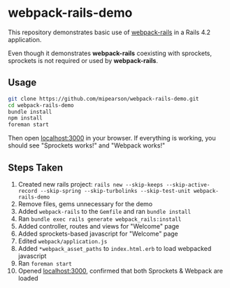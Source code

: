 # webpack-rails-demo

This repository demonstrates basic use of [webpack-rails](https://github.com/mipearson/webpack-rails) in a Rails 4.2 application.

Even though it demonstrates **webpack-rails** coexisting with sprockets, sprockets is not required or used by **webpack-rails**.

## Usage

``` bash
git clone https://github.com/mipearson/webpack-rails-demo.git
cd webpack-rails-demo
bundle install
npm install
foreman start
```

Then open [localhost:3000](http://localhost:3000) in your browser. If everything is working, you should see "Sprockets works!" and "Webpack works!"

## Steps Taken

1. Created new rails project:
    `rails new --skip-keeps --skip-active-record --skip-spring --skip-turbolinks --skip-test-unit webpack-rails-demo`
1. Remove files, gems unnecessary for the demo
1. Added `webpack-rails` to the `Gemfile` and ran `bundle install`
1. Ran `bundle exec rails generate webpack_rails:install`
1. Added controller, routes and views for "Welcome" page
1. Added sprockets-based javascript for "Welcome" page
1. Edited `webpack/application.js`
1. Added `*webpack_asset_paths` to `index.html.erb` to load webpacked javascript
1. Ran `foreman start`
1. Opened [localhost:3000](http://localhost:3000), confirmed that both Sprockets & Webpack are loaded
